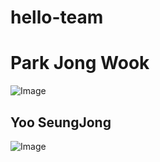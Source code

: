 # hello-team






Park Jong Wook
==============
![Image](https://github.com/user-attachments/assets/44a01b24-aa6a-440f-ab1d-b1b2fec01828)



## Yoo SeungJong
![Image](https://github.com/user-attachments/assets/c16ef929-bd89-4ded-94f4-8f338f6b8e2f)





